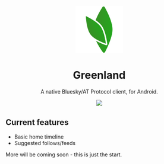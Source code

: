 <p align="center"><img src="https://github.com/itsWindows11/Greenland/blob/master/images/icon.png" width="128px"></p>

<h1 align="center">Greenland</h1>

<p align="center">A native Bluesky/AT Protocol client, for Android.</p>

<a href="https://discord.gg/8DHbxeFgwz">
    <p align="center"><img src="https://img.shields.io/discord/1167844115115950200?logo=discord&label=Discord&labelColor=%237289DA&color=%235865F2%&style=for-the-badge"></img></a></p>
</a>

## Current features

- Basic home timeline
- Suggested follows/feeds

More will be coming soon - this is just the start.

